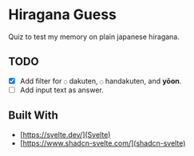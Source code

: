# Hiragana Guess

Quiz to test my memory on plain japanese hiragana.

## TODO

- [x] Add filter for `◌` dakuten, `◌` handakuten, and **yōon**.
- [ ] Add input text as answer.

## Built With

- [https://svelte.dev/](Svelte)
- [https://www.shadcn-svelte.com/](shadcn-svelte)
